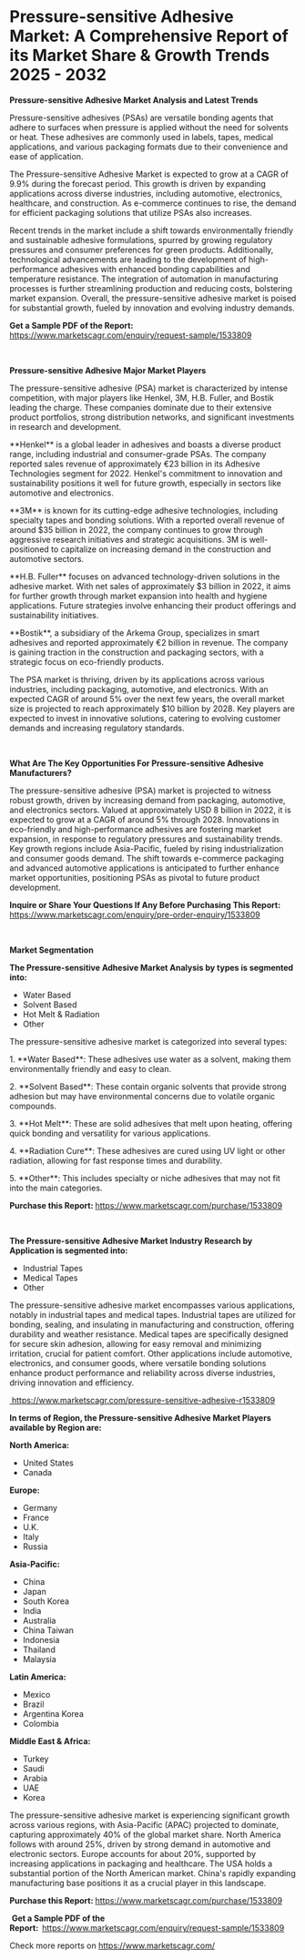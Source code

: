 <p><h1>Pressure-sensitive Adhesive Market: A Comprehensive Report of its Market Share & Growth Trends 2025 - 2032</h1></p><p><strong>Pressure-sensitive Adhesive Market Analysis and Latest Trends</strong></p>
<p><p>Pressure-sensitive adhesives (PSAs) are versatile bonding agents that adhere to surfaces when pressure is applied without the need for solvents or heat. These adhesives are commonly used in labels, tapes, medical applications, and various packaging formats due to their convenience and ease of application.</p><p>The Pressure-sensitive Adhesive Market is expected to grow at a CAGR of 9.9% during the forecast period. This growth is driven by expanding applications across diverse industries, including automotive, electronics, healthcare, and construction. As e-commerce continues to rise, the demand for efficient packaging solutions that utilize PSAs also increases.</p><p>Recent trends in the market include a shift towards environmentally friendly and sustainable adhesive formulations, spurred by growing regulatory pressures and consumer preferences for green products. Additionally, technological advancements are leading to the development of high-performance adhesives with enhanced bonding capabilities and temperature resistance. The integration of automation in manufacturing processes is further streamlining production and reducing costs, bolstering market expansion. Overall, the pressure-sensitive adhesive market is poised for substantial growth, fueled by innovation and evolving industry demands.</p></p>
<p><strong>Get a Sample PDF of the Report:&nbsp;</strong> <a href="https://www.marketscagr.com/enquiry/request-sample/1533809?utm_campaign=2635&utm_medium=2&utm_source=Github&utm_content=ia&utm_term=31032025&utm_id=pressure-sensitive-adhesive">https://www.marketscagr.com/enquiry/request-sample/1533809</a></p>
<p>&nbsp;</p>
<p><strong>Pressure-sensitive Adhesive Major Market Players</strong></p>
<p><p>The pressure-sensitive adhesive (PSA) market is characterized by intense competition, with major players like Henkel, 3M, H.B. Fuller, and Bostik leading the charge. These companies dominate due to their extensive product portfolios, strong distribution networks, and significant investments in research and development.</p><p>**Henkel** is a global leader in adhesives and boasts a diverse product range, including industrial and consumer-grade PSAs. The company reported sales revenue of approximately €23 billion in its Adhesive Technologies segment for 2022. Henkel's commitment to innovation and sustainability positions it well for future growth, especially in sectors like automotive and electronics.</p><p>**3M** is known for its cutting-edge adhesive technologies, including specialty tapes and bonding solutions. With a reported overall revenue of around $35 billion in 2022, the company continues to grow through aggressive research initiatives and strategic acquisitions. 3M is well-positioned to capitalize on increasing demand in the construction and automotive sectors.</p><p>**H.B. Fuller** focuses on advanced technology-driven solutions in the adhesive market. With net sales of approximately $3 billion in 2022, it aims for further growth through market expansion into health and hygiene applications. Future strategies involve enhancing their product offerings and sustainability initiatives.</p><p>**Bostik**, a subsidiary of the Arkema Group, specializes in smart adhesives and reported approximately €2 billion in revenue. The company is gaining traction in the construction and packaging sectors, with a strategic focus on eco-friendly products.</p><p>The PSA market is thriving, driven by its applications across various industries, including packaging, automotive, and electronics. With an expected CAGR of around 5% over the next few years, the overall market size is projected to reach approximately $10 billion by 2028. Key players are expected to invest in innovative solutions, catering to evolving customer demands and increasing regulatory standards.</p></p>
<p>&nbsp;</p>
<p><strong>What Are The Key Opportunities For Pressure-sensitive Adhesive Manufacturers?</strong></p>
<p><p>The pressure-sensitive adhesive (PSA) market is projected to witness robust growth, driven by increasing demand from packaging, automotive, and electronics sectors. Valued at approximately USD 8 billion in 2022, it is expected to grow at a CAGR of around 5% through 2028. Innovations in eco-friendly and high-performance adhesives are fostering market expansion, in response to regulatory pressures and sustainability trends. Key growth regions include Asia-Pacific, fueled by rising industrialization and consumer goods demand. The shift towards e-commerce packaging and advanced automotive applications is anticipated to further enhance market opportunities, positioning PSAs as pivotal to future product development.</p></p>
<p><strong>Inquire or Share Your Questions If Any Before Purchasing This Report:</strong> <a href="https://www.marketscagr.com/enquiry/pre-order-enquiry/1533809?utm_campaign=2635&utm_medium=2&utm_source=Github&utm_content=ia&utm_term=31032025&utm_id=pressure-sensitive-adhesive">https://www.marketscagr.com/enquiry/pre-order-enquiry/1533809</a></p>
<p>&nbsp;</p>
<p><strong>Market Segmentation</strong></p>
<p><strong>The Pressure-sensitive Adhesive Market Analysis by types is segmented into:</strong></p>
<p><ul><li>Water Based</li><li>Solvent Based</li><li>Hot Melt & Radiation</li><li>Other</li></ul></p>
<p><p>The pressure-sensitive adhesive market is categorized into several types: </p><p>1. **Water Based**: These adhesives use water as a solvent, making them environmentally friendly and easy to clean.</p><p>   </p><p>2. **Solvent Based**: These contain organic solvents that provide strong adhesion but may have environmental concerns due to volatile organic compounds.</p><p>3. **Hot Melt**: These are solid adhesives that melt upon heating, offering quick bonding and versatility for various applications.</p><p>4. **Radiation Cure**: These adhesives are cured using UV light or other radiation, allowing for fast response times and durability.</p><p>5. **Other**: This includes specialty or niche adhesives that may not fit into the main categories.</p></p>
<p><strong>Purchase this Report:&nbsp;</strong><a href="https://www.marketscagr.com/purchase/1533809?utm_campaign=2635&utm_medium=2&utm_source=Github&utm_content=ia&utm_term=31032025&utm_id=pressure-sensitive-adhesive">https://www.marketscagr.com/purchase/1533809</a></p>
<p>&nbsp;</p>
<p><strong>The Pressure-sensitive Adhesive Market Industry Research by Application is segmented into:</strong></p>
<p><ul><li>Industrial Tapes</li><li>Medical Tapes</li><li>Other</li></ul></p>
<p><p>The pressure-sensitive adhesive market encompasses various applications, notably in industrial tapes and medical tapes. Industrial tapes are utilized for bonding, sealing, and insulating in manufacturing and construction, offering durability and weather resistance. Medical tapes are specifically designed for secure skin adhesion, allowing for easy removal and minimizing irritation, crucial for patient comfort. Other applications include automotive, electronics, and consumer goods, where versatile bonding solutions enhance product performance and reliability across diverse industries, driving innovation and efficiency.</p></p>
<p><a href="https://www.marketscagr.com/pressure-sensitive-adhesive-r1533809?utm_campaign=2635&utm_medium=2&utm_source=Github&utm_content=ia&utm_term=31032025&utm_id=pressure-sensitive-adhesive">&nbsp;https://www.marketscagr.com/pressure-sensitive-adhesive-r1533809</a></p>
<p><strong>In terms of Region, the Pressure-sensitive Adhesive Market Players available by Region are:</strong></p>
<p>
    <p> <strong> North America: </strong>
        <ul>
            <li>United States</li>
            <li>Canada</li>
        </ul>
        </p> 
    <p> <strong> Europe: </strong>
        <ul>
            <li>Germany</li>
            <li>France</li>
            <li>U.K.</li>
            <li>Italy</li>
            <li>Russia</li>
        </ul>
        </p> 
    <p> <strong> Asia-Pacific: </strong>
        <ul>
            <li>China</li>
            <li>Japan</li>
            <li>South Korea</li>
            <li>India</li>
            <li>Australia</li>
            <li>China Taiwan</li>
            <li>Indonesia</li>
            <li>Thailand</li>
            <li>Malaysia</li>
        </ul>
        </p> 
    <p> <strong> Latin America: </strong>
        <ul>
            <li>Mexico</li>
            <li>Brazil</li>
            <li>Argentina Korea</li>
            <li>Colombia</li>
        </ul>
        </p> 
    <p> <strong> Middle East & Africa: </strong>
        <ul>
            <li>Turkey</li>
            <li>Saudi</li>
            <li>Arabia</li>
            <li>UAE</li>
            <li>Korea</li>
        </ul>
    </p>
    </p>
<p><p>The pressure-sensitive adhesive market is experiencing significant growth across various regions, with Asia-Pacific (APAC) projected to dominate, capturing approximately 40% of the global market share. North America follows with around 25%, driven by strong demand in automotive and electronic sectors. Europe accounts for about 20%, supported by increasing applications in packaging and healthcare. The USA holds a substantial portion of the North American market. China's rapidly expanding manufacturing base positions it as a crucial player in this landscape.</p></p>
<p><strong>Purchase this Report: </strong><a href="https://www.marketscagr.com/purchase/1533809?utm_campaign=2635&utm_medium=2&utm_source=Github&utm_content=ia&utm_term=31032025&utm_id=pressure-sensitive-adhesive">https://www.marketscagr.com/purchase/1533809</a></p>
<p>&nbsp;<strong>Get a Sample PDF of the Report:&nbsp;&nbsp;</strong><a href="https://www.marketscagr.com/enquiry/request-sample/1533809?utm_campaign=2635&utm_medium=2&utm_source=Github&utm_content=ia&utm_term=31032025&utm_id=pressure-sensitive-adhesive">https://www.marketscagr.com/enquiry/request-sample/1533809</a></p>
<p><strong></strong></p>
<p>Check more reports on <a href="https://www.marketscagr.com/?utm_campaign=2635&utm_medium=2&utm_source=Github&utm_content=ia&utm_term=31032025&utm_id=pressure-sensitive-adhesive">https://www.marketscagr.com/</a></p>